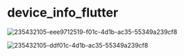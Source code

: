 # device_info_flutter

![235432105-eee9712519-f01c-4d1b-ac35-55349a239cf8](https://github.com/marufahmedofficial/Device_Info_Flutter/assets/79131390/26d13eb5-d8a0-4fd5-a6d4-3ebd8accc72a)


![235432105-ddf01c-4d1b-ac35-55349a239cf8](https://github.com/marufahmedofficial/Device_Info_Flutter/assets/79131390/a0eb4af0-0f02-4aaa-9f0f-c6c7f0472c9e)
